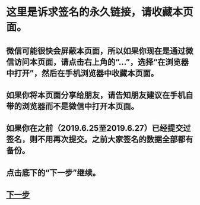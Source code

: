 这里是诉求签名的永久链接，请收藏本页面。
====================

微信可能很快会屏蔽本页面，所以如果你现在是通过微信访问本页面，请点击右上角的“...”，选择“在浏览器中打开”，然后在手机浏览器中收藏本页面。
---------------------

如果你将本页面分享给朋友，请告知朋友建议在手机自带的浏览器而不是微信中打开本页面。
---------------------

如果你在之前（2019.6.25至2019.6.27）已经提交过签名，则不用再次提交。之前大家签名的数据全部都有备份。
---------------------

点击底下的“下一步”继续。
---------------------

[下一步](https://upload1.miwturizudij.xyz/step_intro.html)
---------------------
